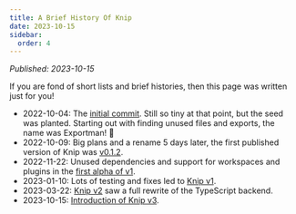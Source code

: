 ```yaml
---
title: A Brief History Of Knip
date: 2023-10-15
sidebar:
  order: 4
---
```


_Published: 2023-10-15_

If you are fond of short lists and brief histories, then this page was written
just for you!

- 2022-10-04: The [initial commit][1]. Still so tiny at that point, but the seed
  was planted. Starting out with finding unused files and exports, the name was
  Exportman! 🦸
- 2022-10-09: Big plans and a rename 5 days later, the first published version
  of Knip was [v0.1.2][2].
- 2022-11-22: Unused dependencies and support for workspaces and plugins in the
  [first alpha of v1][3].
- 2023-01-10: Lots of testing and fixes led to [Knip v1][4].
- 2023-03-22: [Knip v2][5] saw a full rewrite of the TypeScript backend.
- 2023-10-15: [Introduction of Knip v3][6].

[1]:
  https://github.com/webpro/knip/commit/9589dfe22608da7d89f2613383da6db5826226d2
[2]: https://github.com/webpro/knip/tree/0.1.2
[3]: https://github.com/webpro/knip/releases/tag/1.0.0-alpha.0
[4]: https://github.com/webpro/knip/tree/1.0.0
[5]: https://github.com/webpro/knip/issues/73
[6]: ./knip-v3.mdx
